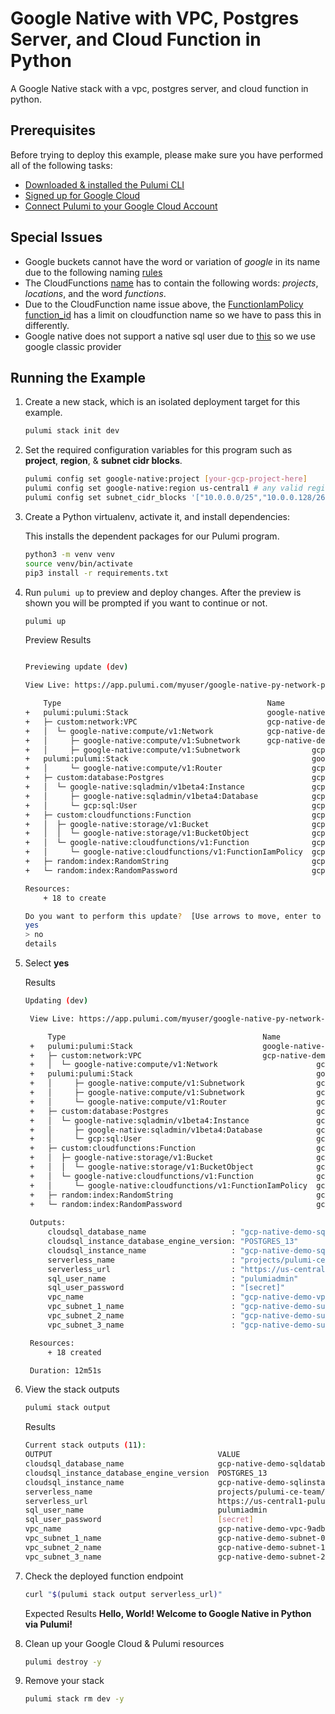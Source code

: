# Google Native with VPC, Postgres Server, and Cloud Function in Python

A Google Native stack with a vpc, postgres server, and cloud function in python.

## Prerequisites

Before trying to deploy this example, please make sure you have performed all of the following tasks:
- [Downloaded & installed the Pulumi CLI](https://www.pulumi.com/docs/get-started/install/)
- [Signed up for Google Cloud](https://cloud.google.com/free/)
- [Connect Pulumi to your Google Cloud Account](https://www.pulumi.com/docs/intro/cloud-providers/gcp/setup/)

## Special Issues

- Google buckets cannot have the word or variation of *google* in its name due to the following naming [rules](https://cloud.google.com/storage/docs/naming-buckets)
- The CloudFunctions [name](https://www.pulumi.com/docs/reference/pkg/google-native/cloudfunctions/v1/function/#name_python) has to contain the following words:  *projects*, *locations*, and the word *functions*.
- Due to the CloudFunction name issue above, the [FunctionIamPolicy](https://www.pulumi.com/docs/reference/pkg/google-native/cloudfunctions/v1/functioniampolicy/) [function_id](https://www.pulumi.com/docs/reference/pkg/google-native/cloudfunctions/v1/functioniampolicy/#function_id_python) has a limit on cloudfunction name so we have to pass this in differently.
- Google native does not support a native sql user due to [this](https://github.com/pulumi/pulumi-google-native/issues/47) so we use google classic provider

## Running the Example

1. Create a new stack, which is an isolated deployment target for this example.
    ```bash
    pulumi stack init dev
    ```

1. Set the required configuration variables for this program such as **project**, **region**, & **subnet cidr blocks**.

    ```bash
    pulumi config set google-native:project [your-gcp-project-here]
    pulumi config set google-native:region us-central1 # any valid region
    pulumi config set subnet_cidr_blocks '["10.0.0.0/25","10.0.0.128/26","10.0.0.192/26"]'
    ```

1. Create a Python virtualenv, activate it, and install dependencies:

    This installs the dependent packages for our Pulumi program.

    ```bash
    python3 -m venv venv
    source venv/bin/activate
    pip3 install -r requirements.txt
    ```

1. Run `pulumi up` to preview and deploy changes.  After the preview is shown you will be
    prompted if you want to continue or not.

    ```bash
    pulumi up
    ```

    Preview Results
    ```bash

    Previewing update (dev)

    View Live: https://app.pulumi.com/myuser/google-native-py-network-postgres-function/dev/previews/2cd793ab-893f-4bc0-9bf9-21eee09514f5

        Type                                              Name                                            Plan       
    +   pulumi:pulumi:Stack                               google-native-py-network-postgres-function-dev  create.    
    +   ├─ custom:network:VPC                             gcp-native-demo                                 create     
    +   │  └─ google-native:compute/v1:Network            gcp-native-demo-vpc                             create     
    +   │     ├─ google-native:compute/v1:Subnetwork      gcp-native-demo-subnet-0                        create     
    +   │     ├─ google-native:compute/v1:Subnetwork                gcp-native-demo-subnet-2                        create     
    +   pulumi:pulumi:Stack                                         google-native-py-network-postgres-function-dev  create     
    +   │     └─ google-native:compute/v1:Router                    gcp-native-demo-router                          create     
    +   ├─ custom:database:Postgres                                 gcp-native-demo                                 create     
    +   │  └─ google-native:sqladmin/v1beta4:Instance               gcp-native-demo-sqlinstance                     create     
    +   │     ├─ google-native:sqladmin/v1beta4:Database            gcp-native-demo-sqldatabase                     create     
    +   │     └─ gcp:sql:User                                       gcp-native-demo-sql-user                        create     
    +   ├─ custom:cloudfunctions:Function                           gcp-native-demo                                 create     
    +   │  ├─ google-native:storage/v1:Bucket                       gcp-native-demo-function-bucket                 create     
    +   │  │  └─ google-native:storage/v1:BucketObject              gcp-native-demo-function-bucketobject           create     
    +   │  └─ google-native:cloudfunctions/v1:Function              gcp-native-demo-function                        create     
    +   │     └─ google-native:cloudfunctions/v1:FunctionIamPolicy  gcp-native-demo-function-iampolicy              create     
    +   ├─ random:index:RandomString                                gcp-native-demo-function-random                 create     
    +   └─ random:index:RandomPassword                              gcp-native-demo-sqluser-password                create     
    
    Resources:
        + 18 to create

    Do you want to perform this update?  [Use arrows to move, enter to select, type to filter]
    yes
    > no
    details
    ```
1. Select **yes**

   Results
   ```bash
   Updating (dev)

    View Live: https://app.pulumi.com/myuser/google-native-py-network-postgres-function/dev/updates/195

        Type                                            Name                                            Status       
    +   pulumi:pulumi:Stack                             google-native-py-network-postgres-function-dev  creating.    
    +   ├─ custom:network:VPC                           gcp-native-demo                                 creating     
    +   │  └─ google-native:compute/v1:Network                      gcp-native-demo-vpc                             created      
    +   pulumi:pulumi:Stack                                         google-native-py-network-postgres-function-dev  creating.    
    +   │     ├─ google-native:compute/v1:Subnetwork                gcp-native-demo-subnet-1                        created      
    +   │     ├─ google-native:compute/v1:Subnetwork                gcp-native-demo-subnet-2                        created     
    +   │     └─ google-native:compute/v1:Router                    gcp-native-demo-router                          created     
    +   ├─ custom:database:Postgres                                 gcp-native-demo                                 created     
    +   │  └─ google-native:sqladmin/v1beta4:Instance               gcp-native-demo-sqlinstance                     created     
    +   │     ├─ google-native:sqladmin/v1beta4:Database            gcp-native-demo-sqldatabase                     created     
    +   │     └─ gcp:sql:User                                       gcp-native-demo-sql-user                        created     
    +   ├─ custom:cloudfunctions:Function                           gcp-native-demo                                 created     
    +   │  ├─ google-native:storage/v1:Bucket                       gcp-native-demo-function-bucket                 created     
    +   │  │  └─ google-native:storage/v1:BucketObject              gcp-native-demo-function-bucketobject           created     
    +   │  └─ google-native:cloudfunctions/v1:Function              gcp-native-demo-function                        created     
    +   │     └─ google-native:cloudfunctions/v1:FunctionIamPolicy  gcp-native-demo-function-iampolicy              created     
    +   ├─ random:index:RandomString                                gcp-native-demo-function-random                 created     
    +   └─ random:index:RandomPassword                              gcp-native-demo-sqluser-password                created     
    
    Outputs:
        cloudsql_database_name                   : "gcp-native-demo-sqldatabase-4066672"
        cloudsql_instance_database_engine_version: "POSTGRES_13"
        cloudsql_instance_name                   : "gcp-native-demo-sqlinstance-ce17991"
        serverless_name                          : "projects/pulumi-ce-team/locations/us-central1/functions/func-lq83WU"
        serverless_url                           : "https://us-central1-pulumi-ce-team.cloudfunctions.net/func-lq83WU"
        sql_user_name                            : "pulumiadmin"
        sql_user_password                        : "[secret]"
        vpc_name                                 : "gcp-native-demo-vpc-9adb2c9"
        vpc_subnet_1_name                        : "gcp-native-demo-subnet-0-3f6ab55"
        vpc_subnet_2_name                        : "gcp-native-demo-subnet-1-599734c"
        vpc_subnet_3_name                        : "gcp-native-demo-subnet-2-10a96f6"

    Resources:
        + 18 created

    Duration: 12m51s
   ```
1. View the stack outputs

    ```bash
    pulumi stack output
    ```
    Results
    ```bash
    Current stack outputs (11):
    OUTPUT                                     VALUE
    cloudsql_database_name                     gcp-native-demo-sqldatabase-4066672
    cloudsql_instance_database_engine_version  POSTGRES_13
    cloudsql_instance_name                     gcp-native-demo-sqlinstance-ce17991
    serverless_name                            projects/pulumi-ce-team/locations/us-central1/functions/func-lq83WU
    serverless_url                             https://us-central1-pulumi-ce-team.cloudfunctions.net/func-lq83WU
    sql_user_name                              pulumiadmin
    sql_user_password                          [secret]
    vpc_name                                   gcp-native-demo-vpc-9adb2c9
    vpc_subnet_1_name                          gcp-native-demo-subnet-0-3f6ab55
    vpc_subnet_2_name                          gcp-native-demo-subnet-1-599734c
    vpc_subnet_3_name                          gcp-native-demo-subnet-2-10a96f6
    ```

1. Check the deployed function endpoint

   ```bash
   curl "$(pulumi stack output serverless_url)"
   ```
   Expected Results
   **Hello, World!  Welcome to Google Native in Python via Pulumi!**

1. Clean up your Google Cloud &  Pulumi resources

    ```bash
    pulumi destroy -y
    ```

1. Remove your stack
    ```bash
    pulumi stack rm dev -y
    ```
